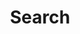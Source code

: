 ---
title: "Search" # in any language you want
layout: "search" # necessary for search
# url: "/search"
# description: "Description for Search"
summary: "search"
placeholder: "Search anything on shawon.me"
---